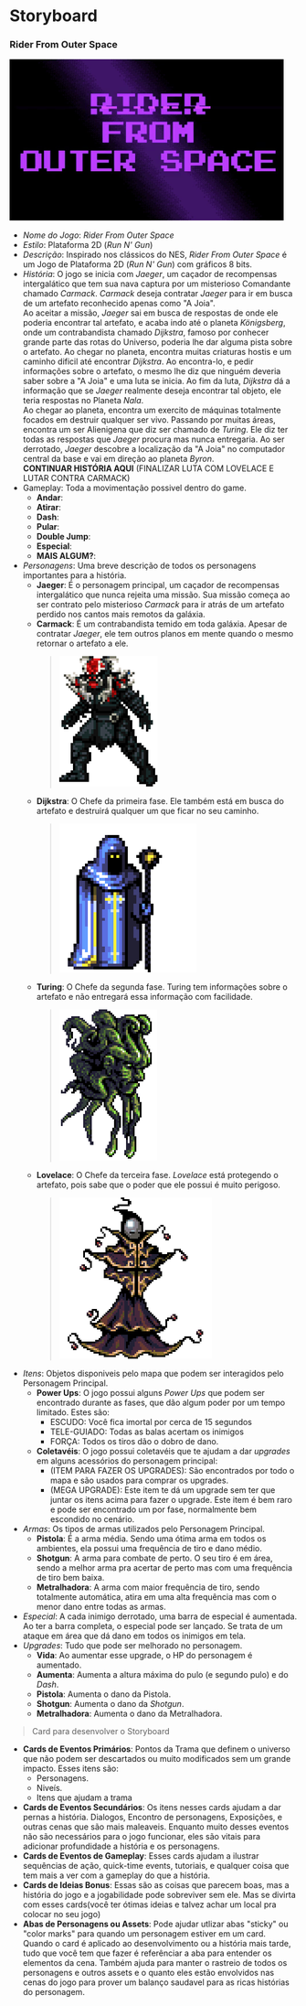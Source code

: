 # Storyboard
### Rider From Outer Space

  ![Game Logo](/Extras/img/Game-Logo.gif)
  
* _Nome do Jogo_: _Rider From Outer Space_
* _Estilo_: Plataforma 2D (_Run N' Gun_)
* _Descrição_: Inspirado nos clássicos do NES, _Rider From Outer Space_ é um Jogo de Plataforma 2D (_Run N' Gun_) com gráficos 8 bits.
* _História_: O jogo se inicia com _Jaeger_, um caçador de recompensas intergalático que tem sua nava captura por um misterioso Comandante chamado _Carmack_. _Carmack_ deseja contratar _Jaeger_ para ir em busca de um artefato reconhecido apenas como "A Joia".\
  Ao aceitar a missão, _Jaeger_ sai em busca de respostas de onde ele poderia encontrar tal artefato, e acaba indo até o planeta _Königsberg_, onde um contrabandista chamado _Dijkstra_, famoso por conhecer grande parte das rotas do Universo, poderia lhe dar alguma pista sobre o artefato. Ao chegar no planeta, encontra muitas criaturas hostis e um caminho dificil até encontrar _Dijkstra_. Ao encontra-lo, e pedir informações sobre o artefato, o mesmo lhe diz que ninguém deveria saber sobre a "A Joia" e uma luta se inicia. Ao fim da luta, _Dijkstra_ dá a informação que se _Jaeger_ realmente deseja encontrar tal objeto, ele teria respostas no Planeta _Nala_.\
  Ao chegar ao planeta, encontra um exercito de máquinas totalmente focados em destruir qualquer ser vivo. Passando por muitas áreas, encontra um ser Alienigena que diz ser chamado de _Turing_. Ele diz ter todas as respostas que _Jaeger_ procura mas nunca entregaria. Ao ser derrotado, _Jaeger_ descobre a localização da "A Joia" no computador central da base e vai em direção ao planeta _Byron_.\
  __CONTINUAR HISTÓRIA AQUI__ (FINALIZAR LUTA COM LOVELACE E LUTAR CONTRA CARMACK)
* Gameplay: Toda a movimentação possivel dentro do game.
  * __Andar__:
  * __Atirar__:
  * __Dash__:
  * __Pular__:
  * __Double Jump__:
  * __Especial__:
  * __MAIS ALGUM?__:
* _Personagens_: Uma breve descrição de todos os personagens importantes para a história.
  * __Jaeger__: É o personagem principal, um caçador de recompensas intergalático que nunca rejeita uma missão. Sua missão começa ao ser contrato pelo misterioso _Carmack_ para ir atrás de um artefato perdido nos cantos mais remotos da galáxia.
  * __Carmack__: É um contrabandista temido em toda galáxia. Apesar de contratar _Jaeger_, ele tem outros planos em mente quando o mesmo retornar o artefato a ele.
    > ![Carmack](/Extras/img/carmackArtwork2.png)
  * __Dijkstra__: O Chefe da primeira fase. Ele também está em busca do artefato e destruirá qualquer um que ficar no seu caminho.
    > ![Dijkstra](/Extras/img/dijkstraArtwork21.png)
  * __Turing__: O Chefe da segunda fase. Turing tem informações sobre o artefato e não entregará essa informação com facilidade.
    > ![Turing Artwork](/Extras/img/turingArtwork.png)
  * __Lovelace__: O Chefe da terceira fase. _Lovelace_ está protegendo o artefato, pois sabe que o poder que ele possui é muito perigoso.
    > ![Lovelace Artwork](/Extras/img/lovelaceArtwork.png)
* _Itens_: Objetos disponiveis pelo mapa que podem ser interagidos pelo Personagem Principal.
  * __Power Ups__: O jogo possui alguns _Power Ups_ que podem ser encontrado durante as fases, que dão algum poder por um tempo limitado. Estes são:
    - ESCUDO: Você fica imortal por cerca de 15 segundos
    - TELE-GUIADO: Todas as balas acertam os inimigos
    - FORÇA: Todos os tiros dão o dobro de dano.
  * __Coletavéis__: O jogo possui coletavéis que te ajudam a dar _upgrades_ em alguns acessórios do personagem principal:
    - (ITEM PARA FAZER OS UPGRADES): São encontrados por todo o mapa e são usados para comprar os upgrades.
    - (MEGA UPGRADE): Este item te dá um upgrade sem ter que juntar os itens acima para fazer o upgrade. Este item é bem raro e pode ser encontrado um por fase, normalmente bem escondido no cenário.
 * _Armas_: Os tipos de armas utilizados pelo Personagem Principal.
   * __Pistola__: É a arma média. Sendo uma ótima arma em todos os ambientes, ela possui uma frequência de tiro e dano médio.
   * __Shotgun__: A arma para combate de perto. O seu tiro é em área, sendo a melhor arma pra acertar de perto mas com uma frequência de tiro bem baixa.
   * __Metralhadora__: A arma com maior frequência de tiro, sendo totalmente automática, atira em uma alta frequência mas com o menor dano entre todas as armas.
 * _Especial_: A cada inimigo derrotado, uma barra de especial é aumentada. Ao ter a barra completa, o especial pode ser lançado. Se trata de um ataque em área que dá dano em todos os inimigos em tela.
 * _Upgrades_: Tudo que pode ser melhorado no personagem.
   * __Vida__: Ao aumentar esse upgrade, o HP do personagem é aumentado.
   * __Aumenta__: Aumenta a altura máxima do pulo (e segundo pulo) e do _Dash_.
   * __Pistola__: Aumenta o dano da Pistola.
   * __Shotgun__: Aumenta o dano da _Shotgun_.
   * __Metralhadora__: Aumenta o dano da Metralhadora.
   
    
> Card para desenvolver o Storyboard
* __Cards de Eventos Primários__: Pontos da Trama que definem o universo que não podem ser descartados ou muito modificados sem um grande impacto. Esses itens são:
  * Personagens.
  * Niveís.
  * Itens que ajudam a trama
* __Cards de Eventos Secundários__: Os itens nesses cards ajudam a dar pernas a história. Dialogos, Encontro de personagens, Exposições, e outras cenas que são mais maleaveis. Enquanto muito desses eventos não são necessários para o jogo funcionar, eles são vitais para adicionar profundidade a história e os personagens.
* __Cards de Eventos de Gameplay__: Esses cards ajudam a ilustrar sequências de ação, quick-time events, tutoriais, e qualquer coisa que tem mais a ver com a gameplay do que a história.
* __Cards de Ideias Bonus__: Essas são as coisas que parecem boas, mas a história do jogo e a jogabilidade pode sobreviver sem ele. Mas se divirta com esses cards(você ter ótimas ideias e talvez achar um local pra colocar no seu jogo)
* __Abas de Personagens ou Assets__: Pode ajudar utlizar abas "sticky" ou "color marks" para quando um personagem estiver em um card. Quando o card é aplicado ao desenvolvimento ou a história mais tarde, tudo que você tem que fazer é referênciar a aba para entender os elementos da cena. Também ajuda para manter o rastreio de todos os personagens e outros assets e o quanto eles estão envolvidos nas cenas do jogo para prover um balanço saudavel para as ricas histórias do personagem.  
